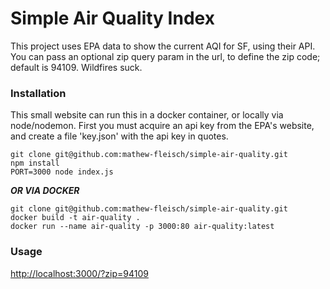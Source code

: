 # Simple Air Quality Index

This project uses EPA data to show the current AQI for SF, using their API. You can pass an optional zip query param in the url, to define the zip code; default is 94109. Wildfires suck.

### Installation

This small website can run this in a docker container, or locally via node/nodemon. First you must acquire an api key from the EPA's website, and create a file 'key.json' with the api key in quotes.

```
git clone git@github.com:mathew-fleisch/simple-air-quality.git
npm install
PORT=3000 node index.js
```

***OR VIA DOCKER***

```
git clone git@github.com:mathew-fleisch/simple-air-quality.git
docker build -t air-quality .
docker run --name air-quality -p 3000:80 air-quality:latest
```

### Usage

[http://localhost:3000/?zip=94109](http://localhost:3000/?zip=94109)